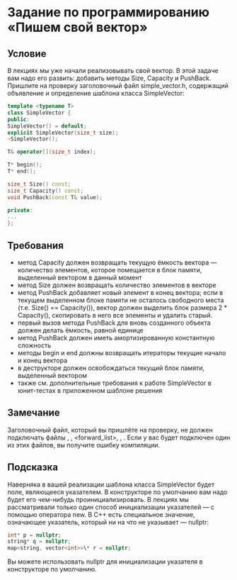 # Задание по программированию «Пишем свой вектор»

## Условие

В лекциях мы уже начали реализовывать свой вектор. В этой задаче вам надо его развить: добавить методы Size, Capacity и PushBack. Пришлите на проверку заголовочный файл simple_vector.h, содержащий объявление и определение шаблона класса SimpleVector:

```C++
template <typename T>
class SimpleVector {
public:
SimpleVector() = default;
explicit SimpleVector(size_t size);
~SimpleVector();

T& operator[](size_t index);

T* begin();
T* end();

size_t Size() const;
size_t Capacity() const;
void PushBack(const T& value);

private:
...
};
```

## Требования

- метод Capacity должен возвращать текущую ёмкость вектора — количество элементов, которое помещается в блок памяти, выделенный вектором в данный момент
- метод Size должен возвращать количество элементов в векторе
- метод PushBack добавляет новый элемент в конец вектора; если в текущем выделенном блоке памяти не осталось свободного места (т.е. Size() == Capacity()), вектор должен выделить блок размера 2 \* Capacity(), скопировать в него все элементы и удалить старый.
- первый вызов метода PushBack для вновь созданного объекта должен делать ёмкость, равной единице
- метод PushBack должен иметь амортизированную константную сложность
- методы begin и end должны возвращать итераторы текущие начало и конец вектора
- в деструкторе должен освобождаться текущий блок памяти, выделенный вектором
- также см. дополнительные требования к работе SimpleVector в юнит-тестах в приложенном шаблоне решения

## Замечание

Заголовочный файл, который вы пришлёте на проверку, не должен подключать файлы <vector>, <list>, <forward_list>, <deque>, <map>. Если у вас будет подключен один из этих файлов, вы получите ошибку компиляции.

## Подсказка

Наверняка в вашей реализации шаблона класса SimpleVector будет поле, являющееся указателем. В конструкторе по умолчанию вам надо будет его чем-нибудь проинициализировать. В лекциях мы рассматривали только один способ инициализации указателей — с помощью оператора new. В C++ есть специальное значение, означающее указатель, который ни на что не указывает — nullptr:

```C++
int* p = nullptr;
string* q = nullptr;
map<string, vector<int>>\* r = nullptr;
```

Вы можете использовать nullptr для инициализации указателя в конструкторе по умолчанию.
